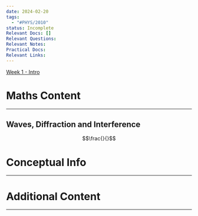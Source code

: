 ```yaml
---
date: 2024-02-20
tags:
  - "#PHYS/2010"
status: Incomplete
Relevant Docs: []
Relevant Questions: 
Relevant Notes: 
Practical Docs: 
Relevant Links:
---
```

[Week 1 - Intro](Attachments/PHYS2010%20Week%201%20Intro%20and%20SHM.pdf)
# Maths Content
---

## Waves, Diffraction and Interference
$$\frac{}{}$$

# Conceptual Info
---



# Additional Content
---
